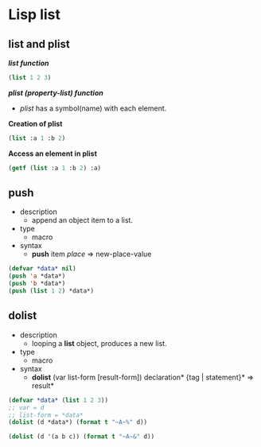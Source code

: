 # Lisp list

## list and plist
***list function***
```lisp
(list 1 2 3)
```

***plist (property-list) function***
- *plist* has a symbol(name) with each element.

**Creation of plist**
```lisp
(list :a 1 :b 2)
```

**Access an element in plist**
```lisp
(getf (list :a 1 :b 2) :a)
```

## push
- description
  - append an object item to a list.
- type
  - macro
- syntax
  - **push** item *place* => new-place-value
```lisp
(defvar *data* nil)
(push 'a *data*)
(push 'b *data*)
(push (list 1 2) *data*)
```

## dolist
- description
  - looping a **list** object, produces a new list.
- type
  - macro
- syntax
  - **dolist**  (var list-form [result-form]) declaration* {tag | statement}*
=> result*

```lisp
(defvar *data* (list 1 2 3))
;; var = d
;; list-form = *data*
(dolist (d *data*) (format t "~A~%" d))

(dolist (d '(a b c)) (format t "~A~&" d))
```

